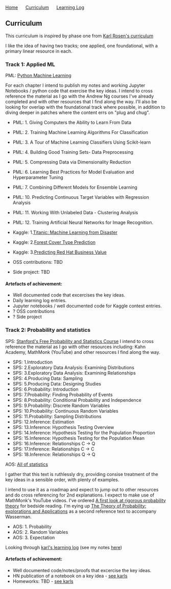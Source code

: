 <p>
  <a style="padding-right:20px;" href="./index.html">Home</a>
  <a style="padding-right:20px;" href="./curriculum.html">Curriculum</a>
  <a href="./learning_log.html">Learning Log</a>
</p>

## Curriculum

This curriculum is inspired by phase one from [Karl Rosen's curriculum](http://karlrosaen.com/ml/)

I like the idea of having two tracks; one applied, one foundational, with a primary linear resource in each.

### Track 1: Applied ML

PML: [Python Machine Learning](https://www.amazon.co.uk/Python-Machine-Learning-Sebastian-Raschka/dp/1783555130)

For each chapter I intend to publish my notes and working Jupyter Notebooks / python code that exercise the key ideas.
I intend to cross reference the material as I go with the Andrew Ng courses I've already completed and with other resources that I find along the way.
I'll also be looking for overlap with the foundational track where possible, in addition to diving deeper in patches where the content errs on "plug and chug".

- PML: 1. Giving Computers the Ability to Learn From Data
- PML: 2. Training Machine Learning Algorithms For Classification
- PML: 3. A Tour of Machine Learning Classifiers Using Scikit-learn
- PML: 4. Building Good Training Sets- Data Preprocessing
- PML: 5. Compressing Data via Dimensionality Reduction
- PML: 6. Learning Best Practices for Model Evaluation and Hyperparameter Tuning
- PML: 7. Combining Different Models for Ensemble Learning
- PML: 10. Predicting Continuous Target Variables with Regression Analysis
- PML: 11. Working With Unlabeled Data - Clustering Analysis
- PML: 12. Training Artificial Neural Networks for Image Recognition.

- Kaggle: 1.[Titanic: Machine Learning from Disaster](https://www.kaggle.com/c/titanic/overview)
- Kaggle: 2.[Forest Cover Type Prediction](https://www.kaggle.com/c/forest-cover-type-prediction)
- Kaggle: 3.[Predicting Red Hat Business Value](https://www.kaggle.com/c/predicting-red-hat-business-value) 

- OSS contributions: TBD
- Side project: TBD

#### Artefacts of achievement:

- Well documented code that excercises the key ideas.
- Daily learning log entries.
- Jupyter notebooks / well documented code for Kaggle contest entries.
- ? OSS contributions
- ? Side project

### Track 2: Probability and statistics

SPS: [Stanford's Free Probability and Statistics Course](https://lagunita.stanford.edu/courses/course-v1:OLI+ProbStat+Open_Jan2017/about)
I intend to cross reference the material as I go with other resources including: Kahn Academy, MathMonk (YouTube) and other resources I find along the way.

- SPS: 1.Introduction
- SPS: 2.Exploratory Data Analysis: Examining Distributions
- SPS: 3.Exploratory Data Analysis: Examining Relationships
- SPS: 4.Producing Data: Sampling
- SPS: 5.Producing Data: Designing Studies
- SPS: 6.Probability: Introduction
- SPS: 7.Probability: Finding Probability of Events
- SPS: 8.Probability: Conditional Probability and Independence
- SPS: 9.Probability: Discrete Random Variables
- SPS: 10.Probability: Continuous Random Variables
- SPS: 11.Probability: Sampling Distributions
- SPS: 12.Inference: Estimation
- SPS: 13.Inference: Hypothesis Testing Overview
- SPS: 14.Inference: Hypothesis Testing for the Population Proportion
- SPS: 15.Inference: Hypothesis Testing for the Population Mean
- SPS: 16.Inference: Relationships C -> Q
- SPS: 17.Inference: Relationships C -> C
- SPS: 18.Inference: Relationships Q -> Q

AOS: [All of statistics](https://www.amazon.co.uk/All-Statistics-Statistical-Inference-Springer/dp/0387402721)

I gather that this text is ruthlessly dry, providing consise treatment of the key ideas in a sensible order, with plenty of examples.

I intend to use it as a roadmap and expect to jump out to other resources and do cross referencing for 2nd explanations. I expect to make use of MathMonk's YouTube videos. I've ordered [A first look at rigorous probability theory](https://www.amazon.co.uk/gp/product/9812703713/ref=oh_aui_detailpage_o01_s00?ie=UTF8&psc=1) for bedside reading. I'm eying up [The Theory of Probability: explorations and Applications](https://www.amazon.co.uk/Theory-Probability-Explorations-Applications/dp/1107024471) as a second reference text to accompany Wasserman.

- AOS: 1. Probability
- AOS: 2. Random Variables
- AOS: 3. Expectation

Looking through [karl's learning log](http://karlrosaen.com/ml/learning-log/) (see my notes [here]())


#### Artefacts of achievement:

- Well documented code/notes/proofs that excercise the key ideas.
- HN publication of a notebook on a key idea - [see karls](http://karlrosaen.com/ml/learning-log/2016-05-17/)
- Homeworks: TBD - [see karls](http://karlrosaen.com/ml/hw/)
